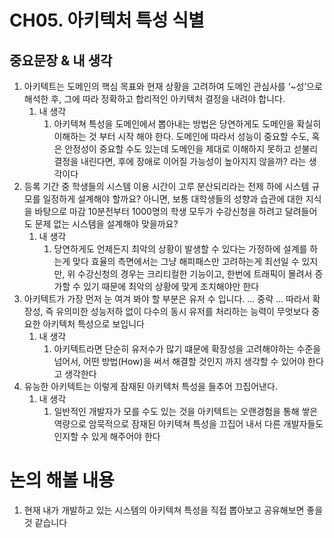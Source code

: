 # CH05. 아키텍처 특성 식별

## 중요문장 & 내 생각

1. 아키텍트는 도메인의 핵심 목표와 현재 상황을 고려하여 도메인 관심사를 ‘~성’으로 해석한 후, 그에 따라 정확하고 합리적인 아키텍처 결정을 내려야 합니다.
    1. 내 생각
        1. 아키텍쳐 특성을 도메인에서 뽑아내는 방법은 당연하게도 도메인을 확실히 이해하는 것 부터 시작 해야 한다. 도메인에 따라서 성능이 중요할 수도, 혹은 안정성이 중요할 수도 있는데 도메인을 제대로 이해하지 못하고 섣불리 결정을 내린다면, 후에 장애로 이어질 가능성이 높아지지 않을까? 라는 생각이다
2. 등록 기간 중 학생들의 시스템 이용 시간이 고루 분산되리라는 전제 하에 시스템 규모를 일정하게 설계해야 할까요? 아니면, 보통 대학생들의 성향과 습관에 대한 지식을 바탕으로 마감 10분전부터 1000명의 학생 모두가 수강신청을 하려고 달려들어도 문제 없는 시스템을 설계해야 맞을까요?
    1. 내 생각
        1. 당연하게도 언제든지 최악의 상황이 발생할 수 있다는 가정하에 설계를 하는게 맞다 효율의 측면에서는 그냥 해피패스만 고려하는게 최선일 수 있지만, 위 수강신청의 경우는 크리티컬한 기능이고, 한번에 트래픽이 몰려서 증가할 수 있기 때문에 최악의 상황에 맞게 조치해야만 한다
3. 아키텍트가 가장 먼저 눈 여겨 봐야 할 부분은 유저 수 입니다. … 중략 … 따라서 확장성, 즉 유의미한 성능저하 없이 다수의 동시 유저를 처리하는 능력이 무엇보다 중요한 아키텍처 특성으로 보입니다
    1. 내 생각
        1. 아키텍트라면 단순히 유저수가 많기 떄문에 확장성을 고려해야하는 수준을 넘어서, 어떤 방법(How)을 써서 해결할 것인지 까지 생각할 수 있어야 한다고 생각한다
4. 유능한 아키텍트는 이렇게 잠재된 아키텍처 특성을 들추어 끄집어낸다.
    1. 내 생각
        1. 일반적인 개발자가 모를 수도 있는 것을 아키텍트는 오랜경험을 통해 쌓은 역량으로 암묵적으로 잠재된 아키텍쳐 특성을 끄집어 내서 다른 개발자들도 인지할 수 있게 해주어야 한다

# 논의 해볼 내용

1. 현재 내가 개발하고 있는 시스템의 아키텍쳐 특성을 직접 뽑아보고 공유해보면 좋을것 같습니다